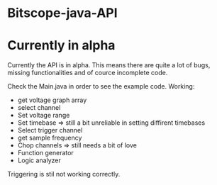 # Bitscope-java-API

<h1> Currently in alpha </h1>

Currently the API is in alpha. This means there are quite a lot of bugs, missing functionalities and of cource incomplete code.

Check the Main.java in order to see the example code.
Working:
- get voltage graph array
- select channel
- Set voltage range
- Set timebase => still a bit unreliable in setting diffirent timebases
- Select trigger channel
- get sample frequency
- Chop channels => still needs a bit of love
- Function generator
- Logic analyzer

Triggering is stil not working correctly.
